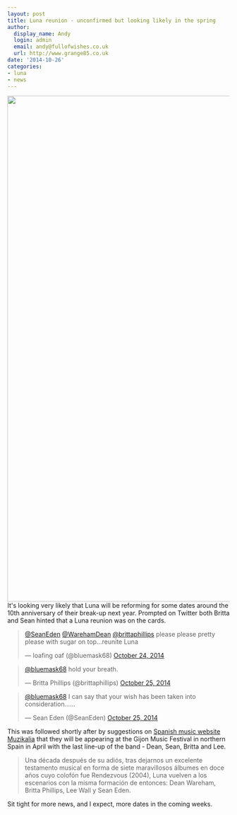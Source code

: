 ```yaml
---
layout: post
title: Luna reunion - unconfirmed but looking likely in the spring
author:
  display_name: Andy
  login: admin
  email: andy@fullofwishes.co.uk
  url: http://www.grange85.co.uk
date: '2014-10-26'
categories:
- luna
- news
---
```

<p><img src="https://media.fullofwishes.co.uk/02-luna/pictures/luna_promo_2001_b.jpg" width="1430" height="1144" class="aligncenter" /><br />
It's looking very likely that Luna will be reforming for some dates around the 10th anniversary of their break-up next year. Prompted on Twitter both Britta and Sean hinted that a Luna reunion was on the cards.</p>
<blockquote class="twitter-tweet" lang="en" data-conversation="none"><p><a href="https://twitter.com/SeanEden">@SeanEden</a> <a href="https://twitter.com/WarehamDean">@WarehamDean</a> <a href="https://twitter.com/brittaphillips">@brittaphillips</a> &#10;&#10;please please pretty please with sugar on top...reunite Luna</p>
<p>&mdash; loafing oaf (@bluemask68) <a href="https://twitter.com/bluemask68/status/525778552600662016">October 24, 2014</a></p></blockquote>
<blockquote class="twitter-tweet" lang="en" data-conversation="none"><p><a href="https://twitter.com/bluemask68">@bluemask68</a> hold your breath.</p>
<p>&mdash; Britta Phillips (@brittaphillips) <a href="https://twitter.com/brittaphillips/status/526038073453203458">October 25, 2014</a></p></blockquote>
<blockquote class="twitter-tweet" lang="en" data-conversation="none"><p><a href="https://twitter.com/bluemask68">@bluemask68</a> I can say that your wish has been taken into consideration......</p>
<p>&mdash; Sean Eden (@SeanEden) <a href="https://twitter.com/SeanEden/status/526041936428560384">October 25, 2014</a></p></blockquote>
<p>This was followed shortly after by suggestions on <a href="http://muzikalia.com/noticias_leer.php/18942/el-regreso-de-luna">Spanish music website Muzikalia</a> that they will be appearing at the Gijon Music Festival in northern Spain in April with the last line-up of the band - Dean, Sean, Britta and Lee.</p>
<blockquote><p>Una década después de su adiós, tras dejarnos un excelente testamento musical en forma de siete maravillosos álbumes en doce años cuyo colofón fue Rendezvous (2004), Luna vuelven a los escenarios con la misma formación de entonces: Dean Wareham, Britta Phillips, Lee Wall y Sean Eden. </p></blockquote>
<p>Sit tight for more news, and I expect, more dates in the coming weeks.</p>
